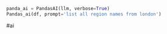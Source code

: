 ```python
panda_ai = PandasAI(llm, verbose=True)
Pandas_ai(df, prompt='list all region names from london')
```

#ai 
